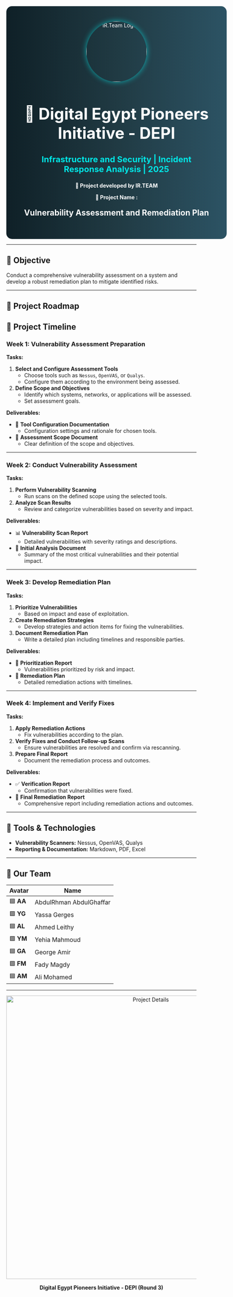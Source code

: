 <!-- ================= HEADER / BANNER ================= -->
<div align="center" style="width:100%; padding: 40px; border-radius: 15px; background: linear-gradient(90deg,#0f2027,#203a43,#2c5364); color:white;">

  <img src="https://i.postimg.cc/4y0BQw6n/cropped-circle-image.png" alt="IR.Team Logo" width="160" style="border-radius:50%; box-shadow:0px 0px 15px rgba(0,255,255,0.6);"/>

  <h1 style="font-size:42px; margin-bottom:10px;">🚀 Digital Egypt Pioneers Initiative - DEPI</h1>
  <h3 style="font-size:22px; color:#00e6e6;">Infrastructure and Security | Incident Response Analysis | 2025</h3>
  <p><B>🔹 Project developed by <b>IR.TEAM</b></B></p>
  <p><B>🔹 Project Name : </B></p>

  <h2 style="margin-top:20px;"> Vulnerability Assessment and Remediation Plan </h2>
</div>

---

## 🎯 Objective
Conduct a comprehensive vulnerability assessment on a system and develop a robust remediation plan to mitigate identified risks.

---

## 📌 Project Roadmap

## 📅 Project Timeline

### **Week 1: Vulnerability Assessment Preparation**
**Tasks:**
1. **Select and Configure Assessment Tools**
   - Choose tools such as `Nessus`, `OpenVAS`, or `Qualys`.
   - Configure them according to the environment being assessed.
2. **Define Scope and Objectives**
   - Identify which systems, networks, or applications will be assessed.
   - Set assessment goals.

**Deliverables:**
- 📄 **Tool Configuration Documentation**
  - Configuration settings and rationale for chosen tools.
- 📄 **Assessment Scope Document**
  - Clear definition of the scope and objectives.

---

### **Week 2: Conduct Vulnerability Assessment**
**Tasks:**
1. **Perform Vulnerability Scanning**
   - Run scans on the defined scope using the selected tools.
2. **Analyze Scan Results**
   - Review and categorize vulnerabilities based on severity and impact.

**Deliverables:**
- 📊 **Vulnerability Scan Report**
  - Detailed vulnerabilities with severity ratings and descriptions.
- 📄 **Initial Analysis Document**
  - Summary of the most critical vulnerabilities and their potential impact.

---

### **Week 3: Develop Remediation Plan**
**Tasks:**
1. **Prioritize Vulnerabilities**
   - Based on impact and ease of exploitation.
2. **Create Remediation Strategies**
   - Develop strategies and action items for fixing the vulnerabilities.
3. **Document Remediation Plan**
   - Write a detailed plan including timelines and responsible parties.

**Deliverables:**
- 📌 **Prioritization Report**
  - Vulnerabilities prioritized by risk and impact.
- 📄 **Remediation Plan**
  - Detailed remediation actions with timelines.

---

### **Week 4: Implement and Verify Fixes**
**Tasks:**
1. **Apply Remediation Actions**
   - Fix vulnerabilities according to the plan.
2. **Verify Fixes and Conduct Follow-up Scans**
   - Ensure vulnerabilities are resolved and confirm via rescanning.
3. **Prepare Final Report**
   - Document the remediation process and outcomes.

**Deliverables:**
- ✅ **Verification Report**
  - Confirmation that vulnerabilities were fixed.
- 📘 **Final Remediation Report**
  - Comprehensive report including remediation actions and outcomes.

---

## 🚀 Tools & Technologies
- **Vulnerability Scanners:** Nessus, OpenVAS, Qualys  
- **Reporting & Documentation:** Markdown, PDF, Excel  

---

## 👥 Our Team
| Avatar | Name |
|--------|------|
| 🟦 **AA** | AbdulRhman AbdulGhaffar              |
| 🟩 **YG** | Yassa Gerges                         |
| 🟦 **AL** | Ahmed Leithy                         |
| 🟩 **YM** | Yehia Mahmoud                        |
| 🟦 **GA** | George Amir                          |
| 🟩 **FM** | Fady Magdy                           |
| 🟦 **AM** | Ali Mohamed                          |
---

<p align="center">
  <img src="https://i.postimg.cc/05CK0NxW/1447-03-01-19-06-52-c01e9c1f.jpg" alt="Project Details" width="750"/>
</p>

<p align="center"><b>Digital Egypt Pioneers Initiative - DEPI (Round 3)</b></p>
